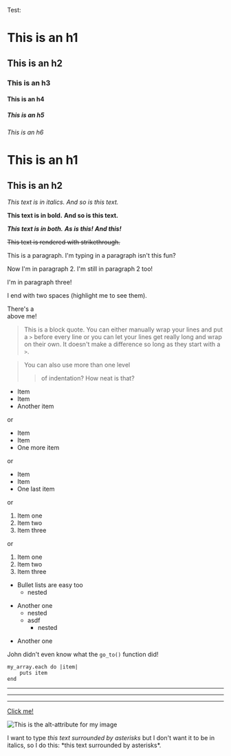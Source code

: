 Test:

# This is an h1
## This is an h2
### This is an h3
#### This is an h4
##### This is an h5
###### This is an h6


This is an h1
=============

This is an h2
-------------


*This text is in italics.*
_And so is this text._

**This text is in bold.**
__And so is this text.__

***This text is in both.***
**_As is this!_**
*__And this!__*

~~This text is rendered with strikethrough.~~


This is a paragraph. I'm typing in a paragraph isn't this fun?

Now I'm in paragraph 2.
I'm still in paragraph 2 too!


I'm in paragraph three!

I end with two spaces (highlight me to see them).

There's a <br /> above me!


> This is a block quote. You can either
> manually wrap your lines and put a `>` before every line or you can let your lines get really long and wrap on their own.
> It doesn't make a difference so long as they start with a `>`.

> You can also use more than one level
>> of indentation?
> How neat is that?


* Item
* Item
* Another item

or

+ Item
+ Item
+ One more item

or

- Item
- Item
- One last item

or

1. Item one
2. Item two
3. Item three

or

1. Item one
1. Item two
1. Item three


* Bullet lists are easy too
   - nested
- Another one
    * nested
    * asdf
        + nested
+ Another one


John didn't even know what the `go_to()` function did!


```
my_array.each do |item|
    puts item
end
```


---

---

---


[Click me!](http://test.com/)


![This is the alt-attribute for my image](https://www.google.co.uk/images/branding/googlelogo/1x/googlelogo_color_272x92dp.png)


I want to type *this text surrounded by asterisks* but I don't want it to be
in italics, so I do this: \*this text surrounded by asterisks\*.
